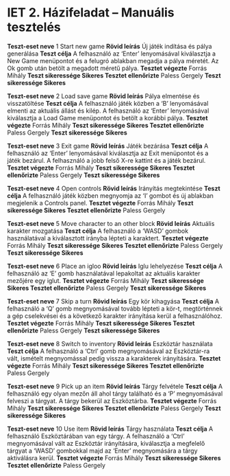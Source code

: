 # IET 2. Házifeladat – Manuális tesztelés

**Teszt-eset neve** 1 Start new game
**Rövid leírás** Új játék indítása és pálya generálása
**Teszt célja** A felhasználó az ‘Enter’ lenyomásával kiválasztja a New Game menüpontot és a
felugró ablakban megadja a pálya méretét. Az Ok gomb után betölt a megadott
méretű pálya.
**Tesztet végezte** Forrás Mihály
**Teszt sikeressége Sikeres
Tesztet ellenőrizte** Paless Gergely
**Teszt sikeressége Sikeres**

**Teszt-eset neve** 2 Load save game
**Rövid leírás** Pálya elmentése és visszatöltése
**Teszt célja** A felhasználó játék közben a ‘B’ lenyomásával elmenti az aktuális állást és kilép.
A felhasználó az ‘Enter’ lenyomásával kiválasztja a Load Game menüpontot és
betölt a korábbi pálya.
**Tesztet végezte** Forrás Mihály
**Teszt sikeressége Sikeres
Tesztet ellenőrizte** Paless Gergely
**Teszt sikeressége Sikeres**

**Teszt-eset neve** 3 Exit game
**Rövid leírás** Játék bezárása
**Teszt célja** A felhasználó az ‘Enter’ lenyomásával kiválasztja az Exit menüpontot és a játék
bezárul.
A felhasználó a jobb felső X-re kattint és a játék bezárul.
**Tesztet végezte** Forrás Mihály
**Teszt sikeressége Sikeres
Tesztet ellenőrizte** Paless Gergely
**Teszt sikeressége Sikeres**

**Teszt-eset neve** 4 Open controls
**Rövid leírás** Irányítás megtekintése
**Teszt célja** A felhasználó játék közben megnyomja az ‘I’ gombot és új ablakban megjelenik
a Controls panel.
**Tesztet végezte** Forrás Mihály
**Teszt sikeressége Sikeres
Tesztet ellenőrizte** Paless Gergely


**Teszt-eset neve** 5 Move character to an other block
**Rövid leírás** Aktuális karakter mozgatása
**Teszt célja** A felhasználó a ‘WASD’ gombok használatával a kiválasztott irányba lépteti a
karaktert.
**Tesztet végezte** Forrás Mihály
**Teszt sikeressége Sikeres
Tesztet ellenőrizte** Paless Gergely
**Teszt sikeressége Sikeres**

**Teszt-eset neve** 6 Place an igloo
**Rövid leírás** Iglu lehelyezése
**Teszt célja** A felhasználó az ‘E’ gomb használatával lepakoltat az aktuális karakter mezőjére
egy iglut.
**Tesztet végezte** Forrás Mihály
**Teszt sikeressége Sikeres
Tesztet ellenőrizte** Paless Gergely
**Teszt sikeressége Sikeres**

**Teszt-eset neve** 7 Skip a turn
**Rövid leírás** Egy kör kihagyása
**Teszt célja** A felhasználó a ‘Q’ gomb megnyomásával tovább lépteti a kör-t, megtörténnek
a gép cselekvései és a következő karakter irányítása kerül a felhasználóhoz.
**Tesztet végezte** Forrás Mihály
**Teszt sikeressége Sikeres
Tesztet ellenőrizte** Paless Gergely
**Teszt sikeressége Sikeres**

**Teszt-eset neve** 8 Switch to inventory
**Rövid leírás** Eszköztár használata
**Teszt célja** A felhasználó a ‘Ctrl’ gomb megnyomásával az Eszköztár-ra vált, ismételt
megnyomással pedig vissza a karakterek irányítására.
**Tesztet végezte** Forrás Mihály
**Teszt sikeressége Sikeres
Tesztet ellenőrizte** Paless Gergely


**Teszt-eset neve** 9 Pick up an item
**Rövid leírás** Tárgy felvétele
**Teszt célja** A felhasználó egy olyan mezőn áll ahol tárgy található és a ‘P’ megnyomásával
felveszi a tárgyat. A tárgy bekerül az Eszköztárba.
**Tesztet végezte** Forrás Mihály
**Teszt sikeressége Sikeres
Tesztet ellenőrizte** Paless Gergely
**Teszt sikeressége Sikeres**

**Teszt-eset neve** 10 Use item
**Rövid leírás** Tárgy használata
**Teszt célja** A felhasználó Eszköztárában van egy tárgy. A felhasználó a ‘Ctrl’
megnyomásával vált az Eszköztár irányítására, kiválasztja a megfelelő tárgyat a
‘WASD’ gombokkal majd az ‘Enter’ megnyomására a tárgy aktiválásra kerül.
**Tesztet végezte** Forrás Mihály
**Teszt sikeressége Sikeres
Tesztet ellenőrizte** Paless Gergely
